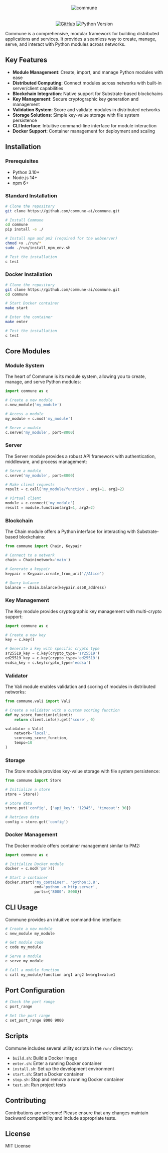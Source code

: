 
<p align="center">
  <picture>
    <img alt="commune" src="https://raw.githubusercontent.com/commune-ai/commune/refs/heads/main/.github/assets/banner.svg" style="max-width: 100%;padding:0px 0px 20px 0px;">
  </picture>
</p>

<p align="center">
    <a href="https://github.com/commune-ai/commune/blob/main/LICENCE.md"><img alt="GitHub" src="https://img.shields.io/badge/licence-MIT Licence-blue"></a>
    <!-- Uncomment when release to pypi -->
    <!-- <a href="https://pypi.org/project/safelz4/"><img alt="PyPI" src="https://img.shields.io/pypi/v/commai"></a> -->
    <img alt="Python Version" src="https://img.shields.io/pypi/pyversions/commai?logo=python">
</p>




Commune is a comprehensive, modular framework for building distributed applications and services. It provides a seamless way to create, manage, serve, and interact with Python modules across networks.

## Key Features

- **Module Management**: Create, import, and manage Python modules with ease
- **Distributed Computing**: Connect modules across networks with built-in server/client capabilities
- **Blockchain Integration**: Native support for Substrate-based blockchains
- **Key Management**: Secure cryptographic key generation and management
- **Validation System**: Score and validate modules in distributed networks
- **Storage Solutions**: Simple key-value storage with file system persistence
- **CLI Interface**: Intuitive command-line interface for module interaction
- **Docker Support**: Container management for deployment and scaling

## Installation

### Prerequisites

- Python 3.10+
- Node.js 14+
- npm 6+

### Standard Installation

```bash
# Clone the repository
git clone https://github.com/commune-ai/commune.git

# Install Commune
cd commune
pip install -e ./

# Install npm and pm2 (required for the webserver)
chmod +x ./run/*
sudo ./run/install_npm_env.sh

# Test the installation
c test
```

### Docker Installation

```bash
# Clone the repository
git clone https://github.com/commune-ai/commune.git
cd commune

# Start Docker container
make start

# Enter the container
make enter

# Test the installation
c test
```

## Core Modules

### Module System

The heart of Commune is its module system, allowing you to create, manage, and serve Python modules:

```python
import commune as c

# Create a new module
c.new_module('my_module')

# Access a module
my_module = c.mod('my_module')

# Serve a module
c.serve('my_module', port=8000)
```

### Server

The Server module provides a robust API framework with authentication, middleware, and process management:

```python
# Serve a module
c.serve('my_module', port=8000)

# Make client requests
result = c.call('my_module/function', arg1=1, arg2=2)

# Virtual client
module = c.connect('my_module')
result = module.function(arg1=1, arg2=2)
```

### Blockchain

The Chain module offers a Python interface for interacting with Substrate-based blockchains:

```python
from commune import Chain, Keypair

# Connect to a network
chain = Chain(network='main')

# Generate a keypair
keypair = Keypair.create_from_uri('//Alice')

# Query balance
balance = chain.balance(keypair.ss58_address)
```

### Key Management

The Key module provides cryptographic key management with multi-crypto support:

```python
import commune as c

# Create a new key
key = c.key()

# Generate a key with specific crypto type
sr25519_key = c.key(crypto_type='sr25519')
ed25519_key = c.key(crypto_type='ed25519')
ecdsa_key = c.key(crypto_type='ecdsa')
```

### Validator

The Vali module enables validation and scoring of modules in distributed networks:

```python
from commune.vali import Vali

# Create a validator with a custom scoring function
def my_score_function(client):
    return client.info().get('score', 0)

validator = Vali(
    network='local',
    score=my_score_function,
    tempo=10
)
```

### Storage

The Store module provides key-value storage with file system persistence:

```python
from commune import Store

# Initialize a store
store = Store()

# Store data
store.put('config', {'api_key': '12345', 'timeout': 30})

# Retrieve data
config = store.get('config')
```

### Docker Management

The Docker module offers container management similar to PM2:

```python
import commune as c

# Initialize Docker module
docker = c.mod('pm')()

# Start a container
docker.start('my_container', 'python:3.8', 
             cmd='python -m http.server',
             ports={'8000': 8000})
```

## CLI Usage

Commune provides an intuitive command-line interface:

```bash
# Create a new module
c new_module my_module

# Get module code
c code my_module

# Serve a module
c serve my_module

# Call a module function
c call my_module/function arg1 arg2 kwarg1=value1
```

## Port Configuration

```bash
# Check the port range
c port_range

# Set the port range
c set_port_range 8000 9000
```

## Scripts

Commune includes several utility scripts in the `run/` directory:

- `build.sh`: Build a Docker image
- `enter.sh`: Enter a running Docker container
- `install.sh`: Set up the development environment
- `start.sh`: Start a Docker container
- `stop.sh`: Stop and remove a running Docker container
- `test.sh`: Run project tests

## Contributing

Contributions are welcome! Please ensure that any changes maintain backward compatibility and include appropriate tests.

## License

MIT License
